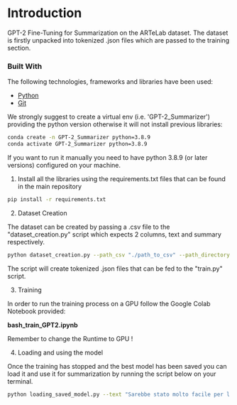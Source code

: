 # Introduction
GPT-2 Fine-Tuning for Summarization on the ARTeLab dataset. The dataset is firstly unpacked into tokenized .json files which are passed to the training section.

### Built With

The following technologies, frameworks and libraries have been used:

* [Python](https://www.python.org/)
* [Git](https://git-scm.com/)

We strongly suggest to create a virtual env (i.e. 'GPT-2_Summarizer') providing the python version otherwise it will not install previous libraries:

```bash
conda create -n GPT-2_Summarizer python=3.8.9 
conda activate GPT-2_Summarizer python=3.8.9
```

If you want to run it manually you need to have python 3.8.9 (or later versions) configured on your machine. 

1. Install all the libraries using the requirements.txt files that can be found in the main repository

```bash
pip install -r requirements.txt
```

2. Dataset Creation

The dataset can be created by passing a .csv file to the "dataset_creation.py" script which expects 2 columns, text and summary respectively.

```bash
python dataset_creation.py --path_csv "./path_to_csv" --path_directory "./path_to_directory" --model "model_used_for_tokenization" 
``` 
The script will create tokenized .json files that can be fed to the "train.py" script.

3. Training

In order to run the training process on a GPU follow the Google Colab Notebook provided:

**bash_train_GPT2.ipynb**

Remember to change the Runtime to GPU !

4. Loading and using the model

Once the training has stopped and the best model has been saved you can load it and use it for summarization by running the script below on your terminal.

```bash
python loading_saved_model.py --text "Sarebbe stato molto facile per l'uomo estrarre la freccia dalla carne del malcapitato, eppure questo si rivelò complicato e fatale. La freccia aveva infatti penetrato troppo a fondo nella gamba e aveva provocato una terribile emorragia." --saved_model "./model_O0_trained_after_50_epochs_only_sum_loss_ignr_pad.bin"
```

